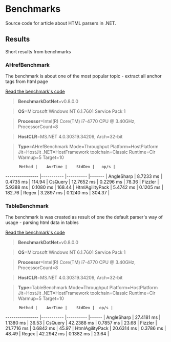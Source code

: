 # Benchmarks

Source code for article about HTML parsers in .NET.

## Results

Short results from benchmarks

### AHrefBenchmark

The benchmark is about one of the most popular topic - extract all anchor tags from html page

[Read the benchmark's code](src/Benchmarks.HtmlParsers/Benchmarks/AHrefBenchmark.cs)

> **BenchmarkDotNet**=v0.8.0.0

> **OS**=Microsoft Windows NT 6.1.7601 Service Pack 1

> **Processor**=Intel(R) Core(TM) i7-4770 CPU @ 3.40GHz, ProcessorCount=8

> **HostCLR**=MS.NET 4.0.30319.34209, Arch=32-bit 

> **Type**=AHrefBenchmark  Mode=Throughput  Platform=HostPlatform  Jit=HostJit  .NET=HostFramework  toolchain=Classic  Runtime=Clr  Warmup=5  Target=10

          Method |    AvrTime |    StdDev |   op/s |
---------------- |----------- |---------- |------- |
      AngleSharp |  8.7233 ms | 0.4735 ms | 114.94 |
         CsQuery | 12.7652 ms | 0.2296 ms |  78.36 |
         Fizzler |  5.9388 ms | 0.1080 ms | 168.44 |
 HtmlAgilityPack |  5.4742 ms | 0.1205 ms | 182.76 |
           Regex |  3.2897 ms | 0.1240 ms | 304.37 |

### TableBenchmark

The benchmark is was created as result of one the default parser's way of usage - parsing html data in tables

[Read the benchmark's code](src/Benchmarks.HtmlParsers/Benchmarks/TableBenchmark.cs)

> **BenchmarkDotNet**=v0.8.0.0

> **OS**=Microsoft Windows NT 6.1.7601 Service Pack 1

> **Processor**=Intel(R) Core(TM) i7-4770 CPU @ 3.40GHz, ProcessorCount=8

> **HostCLR**=MS.NET 4.0.30319.34209, Arch=32-bit 

> **Type**=TableBenchmark  Mode=Throughput  Platform=HostPlatform  Jit=HostJit  .NET=HostFramework  toolchain=Classic  Runtime=Clr  Warmup=5  Target=10  


          Method |    AvrTime |    StdDev |  op/s |
---------------- |----------- |---------- |------ |
      AngleSharp | 27.4181 ms | 1.1380 ms | 36.53 |
         CsQuery | 42.2388 ms | 0.7857 ms | 23.68 |
         Fizzler | 21.7716 ms | 0.6842 ms | 45.97 |
 HtmlAgilityPack | 20.6314 ms | 0.3786 ms | 48.49 |
           Regex | 42.2942 ms | 0.1382 ms | 23.64 |
